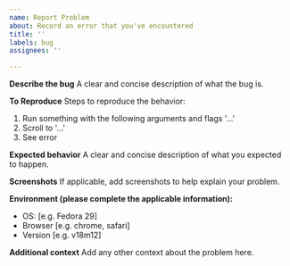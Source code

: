 ```yaml
---
name: Report Problem
about: Record an error that you've encountered
title: ''
labels: bug
assignees: ''

---
```


**Describe the bug**
A clear and concise description of what the bug is.

**To Reproduce**
Steps to reproduce the behavior:
1. Run something with the following arguments and flags '...'
2. Scroll to '...'
3. See error

**Expected behavior**
A clear and concise description of what you expected to happen.

**Screenshots**
If applicable, add screenshots to help explain your problem.

**Environment (please complete the applicable information):**
 - OS: [e.g. Fedora 29]
 - Browser [e.g. chrome, safari]
 - Version [e.g. v18m12]

**Additional context**
Add any other context about the problem here.
